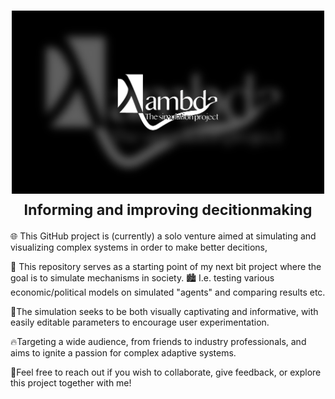 <h1 align="center">
    <a href="">
        <picture>
          <source media="(prefers-color-scheme: dark)">
          <img alt="Lambdasim logo" src="logo/lambdasimWallpaper-min.png" width="500">
        </picture>
    </a>
    <br>
    <small>Informing and improving decitionmaking</small>
</h1>

🌐 This GitHub project is (currently) a solo venture aimed at simulating and visualizing complex systems in order to make better decitions, 

<!-- 🌱 It starts simply with an agent moving randomly and eating randomly generated food, laying the foundation for emergent complexity. -->

👥 This repository serves as a starting point of my next bit project where the goal is to simulate mechanisms in society. 
🏙️ I.e. testing various economic/political models on simulated "agents" and comparing results etc.

🎨The simulation seeks to be both visually captivating and informative, 
with easily editable parameters to encourage user experimentation. 

🔥Targeting a wide audience, from friends to industry professionals, 
and aims to ignite a passion for complex adaptive systems.

🤝Feel free to reach out if you wish to collaborate, give feedback, or explore this project together with me! 